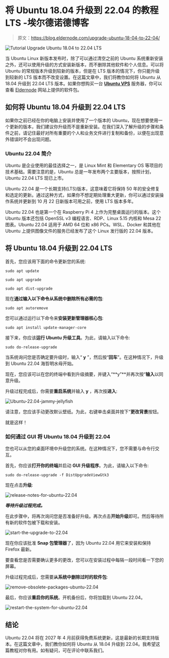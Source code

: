# 将 Ubuntu 18.04 升级到 22.04 的教程 LTS -埃尔德诺德博客

> 原文：<https://blog.eldernode.com/upgrade-ubuntu-18-04-to-22-04/>

![Tutorial Upgrade Ubuntu 18.04 to 22.04 LTS](img/84b62b25a0773b92fe0d337dbb5a429e.png)

当 Ubuntu Linux 新版本发布时，除了可以通过清空之前的 Ubuntu 系统重新安装之外，还可以使用升级的方式安装新版本，而不删除其他软件和个人信息。可以将 Ubuntu 的常规版本升级到较新的版本，但是在 LTS 版本的情况下，你只能升级到较新的 LTS 版本而不改变设置。在这篇文章中，我们将教你如何将 Ubuntu 从 18.04 升级到 22.04 LTS 版本。如果你想购买一台 **[Ubuntu VPS](https://eldernode.com/ubuntu-vps/)** 服务器，你可以查看 [Eldernode](https://eldernode.com/) 网站上提供的软件包。

## **如何将 Ubuntu 18.04 升级到 22.04 LTS**

如果你之前已经在你的电脑上安装并使用了一个版本的 Ubuntu，现在想要使用一个更新的版本，我们建议你升级而不是重新安装。在我们深入了解升级的步骤和条件之前，请记住最好对所有重要的个人和业务文件进行复制和备份，以便在出现意外错误时不会出现问题。

### **Ubuntu 22.04 简介**

Ubuntu 是企业使用的最佳选择之一，是 Linux Mint 和 Elementary OS 等项目的技术基础。需要注意的是，Ubuntu 总是一年发布两个主要版本，按照计划，Ubuntu 22.04 LTS 现已上市。

Ubuntu 22.04 是一个长期支持(LTS)版本，这意味着它将保持 50 年的安全修复和选定的更新。通过这种方式，如果你不想定期处理重大更新，你可以通过安装操作系统并更新到 10 月 22 日新版本可用之前，使用 LTS 版本多年。

Ubuntu 22.04 也是第一个在 Raspberry Pi 4 上作为完整桌面运行的版本。这个 Ubuntu 版本还包括 OpenSSL v3 编程语言、RDP、Linux 5.15 内核和 Mesa 22 图表。Ubuntu 22.04 适用于 AMD 64 位和 x86 PCs。WSL、Docker 和其他在 Ubuntu 上提供图像文件的服务已经发布了这个 Linux 发行版的 22.04 版本。

## **将 Ubuntu 18.04 升级到 22.04 LTS**

首先，您应该用下面的命令更新您的系统:

```
sudo apt update
```

```
sudo apt upgrade
```

```
sudo apt dist-upgrade
```

现在**通过输入以下命令从系统中删除所有必需的包**:

```
sudo apt autoremove
```

您可以通过运行以下命令来**安装更新管理器核心包**:

```
sudo apt install update-manager-core
```

接下来，你应该**运行 Ubuntu 升级工具**。为此，请输入以下命令:

```
sudo do-release-upgrade
```

当系统询问您是否确定要升级时，输入“ **y** ”，然后按“**回车**”。在这种情况下，升级到 Ubuntu 22.04 海哲明水母开始。

现在，您应该可以在您的终端中看到升级摘要，并键入“**y”**并再次按“**输入**以同意升级。

升级过程完成后，你需要**重启系统**并输入 **y** ，再次按**进入**:

![Ubuntu-22.04-jammy-jellyfish](img/1a49c58353979423ddcf2d354c3ffff0.png)

请注意，您应该手动更改默认壁纸。为此，右键单击桌面并按下“**更改背景**按钮。

就是这样！

### **如何通过 GUI** 将 Ubuntu 18.04 升级到 22.04

您也可以从您的桌面环境中升级您的系统。在这种情况下，您不需要与命令行交互。

首先，你应该**打开你的终端**并启动 **GUI 升级程序**。为此，请输入以下命令:

```
sudo do-release-upgrade -f DistUpgradeViewGtk3
```

现在点击**升级**:

![release-notes-for-ubuntu-22.04](img/b67591b3ab0f5dadec2173e2307502e9.png)

***等待升级过程完成。***

在此步骤中，将再次询问您是否准备好升级。再次点击**开始升级**即可。然后等待所有新的软件包被下载和安装。

![start-the-upgrade-to-22.04](img/ffc9f8c8b411cdbdd7a243a680006b14.png)

现在你应该批准 **Snap 包管理器**了，因为 Ubuntu 22.04 用它来安装和保持 Firefox 最新。

要查看您是否需要确认更多的更改，您可以在安装过程中每隔一段时间看一下您的屏幕。

升级过程完成后，您需要**从系统中删除过时的软件包**:

![remove-obsolete-packages-ubuntu-22.04](img/d97effe0b2c05b597be6437d5c2b24b1.png)

最后，你应该**重启你的系统**。开机备份后，你将加载到 Ubuntu 22.04。

![restart-the-system-for-ubuntu-22.04](img/4dd3aa2d460c92faf6506a88c75347e9.png)

## 结论

Ubuntu 22.04 将在 2027 年 4 月前获得免费系统更新，这是最新的长期支持版本。在这篇文章中，我们教你如何将 Ubuntu 从 18.04 升级到 22.04。我希望这篇教程对你有用。如有疑问，可在评论中联系我们。